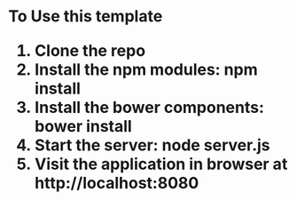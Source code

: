 <h1>To Use this template

<ol>
<li>Clone the repo
<li>Install the npm modules: npm install
<li>Install the bower components: bower install
<li>Start the server: node server.js
<li>Visit the application in browser at http://localhost:8080

